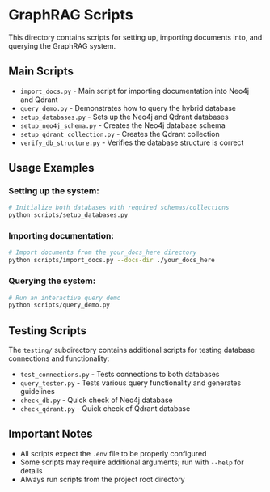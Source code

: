 # GraphRAG Scripts

This directory contains scripts for setting up, importing documents into, and querying the GraphRAG system.

## Main Scripts

- `import_docs.py` - Main script for importing documentation into Neo4j and Qdrant
- `query_demo.py` - Demonstrates how to query the hybrid database
- `setup_databases.py` - Sets up the Neo4j and Qdrant databases
- `setup_neo4j_schema.py` - Creates the Neo4j database schema
- `setup_qdrant_collection.py` - Creates the Qdrant collection
- `verify_db_structure.py` - Verifies the database structure is correct

## Usage Examples

### Setting up the system:
```bash
# Initialize both databases with required schemas/collections
python scripts/setup_databases.py
```

### Importing documentation:
```bash
# Import documents from the your_docs_here directory
python scripts/import_docs.py --docs-dir ./your_docs_here
```

### Querying the system:
```bash
# Run an interactive query demo
python scripts/query_demo.py
```

## Testing Scripts

The `testing/` subdirectory contains additional scripts for testing database connections and functionality:

- `test_connections.py` - Tests connections to both databases
- `query_tester.py` - Tests various query functionality and generates guidelines
- `check_db.py` - Quick check of Neo4j database 
- `check_qdrant.py` - Quick check of Qdrant database

## Important Notes

- All scripts expect the `.env` file to be properly configured
- Some scripts may require additional arguments; run with `--help` for details
- Always run scripts from the project root directory